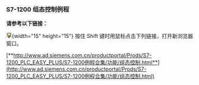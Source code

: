 ### S7-1200 组态控制例程

**请参考以下链接：**

![](images/3.gif){width="15" height="15"} 按住 Shift
键时用鼠标点击下列链接，打开新浏览器窗口。

[**http://www.ad.siemens.com.cn/productportal/Prods/S7-1200_PLC_EASY_PLUS/S7-1200例程合集/功能/组态控制.html**](http://www.ad.siemens.com.cn/productportal/Prods/S7-1200_PLC_EASY_PLUS/S7-1200例程合集/功能/组态控制.html)
